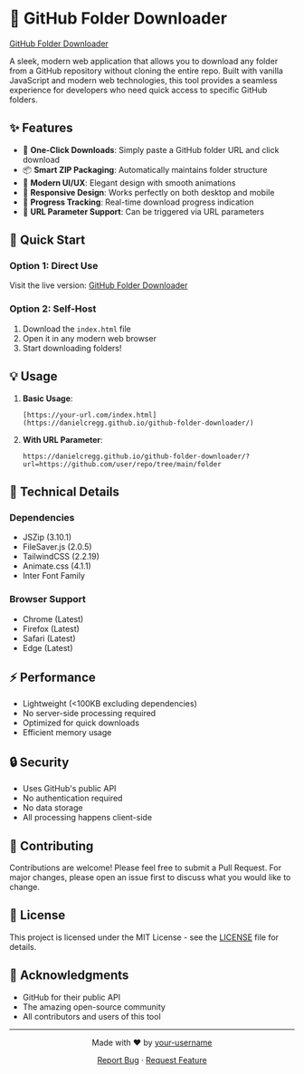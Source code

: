 # 📂 GitHub Folder Downloader

[GitHub Folder Downloader](https://danielcregg.github.io/github-folder-downloader)

A sleek, modern web application that allows you to download any folder from a GitHub repository without cloning the entire repo. Built with vanilla JavaScript and modern web technologies, this tool provides a seamless experience for developers who need quick access to specific GitHub folders.

## ✨ Features

- 🚀 **One-Click Downloads**: Simply paste a GitHub folder URL and click download
- 📦 **Smart ZIP Packaging**: Automatically maintains folder structure
- 🎨 **Modern UI/UX**: Elegant design with smooth animations
- 📱 **Responsive Design**: Works perfectly on both desktop and mobile
- 🔄 **Progress Tracking**: Real-time download progress indication
- 🔗 **URL Parameter Support**: Can be triggered via URL parameters

## 🚀 Quick Start

### Option 1: Direct Use
Visit the live version: [GitHub Folder Downloader](https://danielcregg.github.io/github-folder-downloader)

### Option 2: Self-Host
1. Download the `index.html` file
2. Open it in any modern web browser
3. Start downloading folders!

## 💡 Usage

1. **Basic Usage**:
   ```
   [https://your-url.com/index.html](https://danielcregg.github.io/github-folder-downloader/)
   ```

2. **With URL Parameter**:
   ```
   https://danielcregg.github.io/github-folder-downloader/?url=https://github.com/user/repo/tree/main/folder
   ```

## 🔧 Technical Details

### Dependencies
- JSZip (3.10.1)
- FileSaver.js (2.0.5)
- TailwindCSS (2.2.19)
- Animate.css (4.1.1)
- Inter Font Family

### Browser Support
- Chrome (Latest)
- Firefox (Latest)
- Safari (Latest)
- Edge (Latest)

## ⚡️ Performance

- Lightweight (<100KB excluding dependencies)
- No server-side processing required
- Optimized for quick downloads
- Efficient memory usage

## 🔒 Security

- Uses GitHub's public API
- No authentication required
- No data storage
- All processing happens client-side

## 🤝 Contributing

Contributions are welcome! Please feel free to submit a Pull Request. For major changes, please open an issue first to discuss what you would like to change.

## 📄 License

This project is licensed under the MIT License - see the [LICENSE](LICENSE) file for details.

## 💖 Acknowledgments

- GitHub for their public API
- The amazing open-source community
- All contributors and users of this tool

---

<p align="center">
  Made with ❤️ by <a href="https://github.com/your-username">your-username</a>
</p>

<p align="center">
  <a href="https://github.com/your-username/github-folder-downloader/issues">Report Bug</a> ·
  <a href="https://github.com/your-username/github-folder-downloader/issues">Request Feature</a>
</p>
